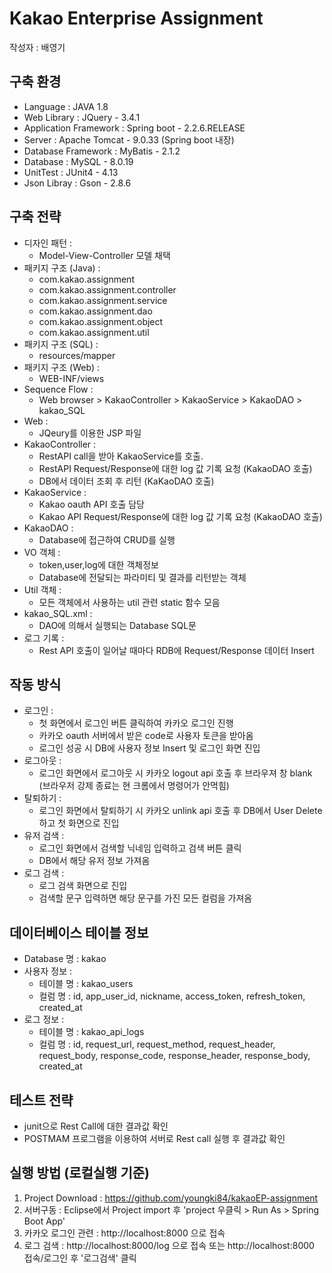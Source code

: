 # Kakao Enterprise Assignment

작성자 : 배영기 

## 구축 환경 
* Language : JAVA 1.8
* Web Library : JQuery - 3.4.1
* Application Framework : Spring boot - 2.2.6.RELEASE
* Server : Apache Tomcat - 9.0.33 (Spring boot 내장) 
* Database Framework : MyBatis - 2.1.2
* Database : MySQL - 8.0.19
* UnitTest : JUnit4 - 4.13
* Json Libray : Gson - 2.8.6


## 구축 전략 
* 디자인 패턴 : 
	- Model-View-Controller 모델 채택
* 패키지 구조 (Java) :
	- com.kakao.assignment
	- com.kakao.assignment.controller
	- com.kakao.assignment.service
	- com.kakao.assignment.dao
	- com.kakao.assignment.object
	- com.kakao.assignment.util
* 패키지 구조 (SQL) :
	- resources/mapper
* 패키지 구조 (Web) :
	- WEB-INF/views
* Sequence Flow :
	- Web browser > KakaoController > KakaoService > KakaoDAO > kakao_SQL
* Web : 
	- JQeury를 이용한 JSP 파일 
* KakaoController : 
	- RestAPI call을 받아 KakaoService를 호출.
	- RestAPI Request/Response에 대한 log 값 기록 요청 (KakaoDAO 호출)
	- DB에서 데이터 조회 후 리턴 (KaKaoDAO 호출)
* KakaoService :
	- Kakao oauth API 호출 담당 
	- Kakao API Request/Response에 대한 log 값 기록 요청 (KakaoDAO 호출)
* KakaoDAO :
	- Database에 접근하여 CRUD를 실행 
* VO 객체 :
	- token,user,log에 대한 객체정보
	- Database에 전달되는 파라미티 및 결과를 리턴받는 객체
* Util 객체 :
	- 모든 객체에서 사용하는 util 관련 static 함수 모음
* kakao_SQL.xml :
	- DAO에 의해서 실행되는 Database SQL문  
* 로그 기록 :
	- Rest API 호출이 일어날 때마다 RDB에 Request/Response 데이터 Insert 

## 작동 방식 
* 로그인 : 
	- 첫 화면에서 로그인 버튼 클릭하여 카카오 로그인 진행 
	- 카카오 oauth 서버에서 받은 code로 사용자 토큰을 받아옴 
	- 로그인 성공 시 DB에 사용자 정보 Insert 및 로그인 화면 진입 
* 로그아웃 : 
	- 로그인 화면에서 로그아웃 시 카카오 logout api 호출 후 브라우져 창 blank (브라우저 강제 종료는 현 크롬에서 명령어가 안먹힘) 
* 탈퇴하기 :
	- 로그인 화면에서 탈퇴하기 시 카카오 unlink api 호출 후 DB에서 User Delete 하고 첫 화면으로 진입
* 유저 검색 : 
	- 로그인 화면에서 검색할 닉네임 입력하고 검색 버튼 클릭
	- DB에서 해당 유저 정보 가져옴 
* 로그 검색 : 
	- 로그 검색 화면으로 진입 
	- 검색할 문구 입력하면 해당 문구를 가진 모든 컬럼을 가져옴   

## 데이터베이스 테이블 정보 
* Database 명 : kakao
* 사용자 정보 : 
	- 테이블 명 : kakao_users
	- 컬럼 명 : id, app_user_id, nickname, access_token, refresh_token, created_at
* 로그 정보 :
	- 테이블 명 : kakao_api_logs
	- 컬럼 명 : id, request_url, request_method, request_header, request_body, response_code, response_header, response_body, created_at

## 테스트 전략 
* junit으로 Rest Call에 대한 결과값 확인  
* POSTMAM 프로그램을 이용하여 서버로 Rest call 실행 후 결과값 확인 

## 실행 방법 (로컬실행 기준) 
1. Project Download : https://github.com/youngki84/kakaoEP-assignment
2. 서버구동 : Eclipse에서 Project import 후 'project 우클릭 > Run As > Spring Boot App'
3. 카카오 로그인 관련 : http://localhost:8000 으로 접속  
4. 로그 검색 : http://localhost:8000/log 으로 접속 또는 http://localhost:8000 접속/로그인 후 '로그검색' 클릭 
	